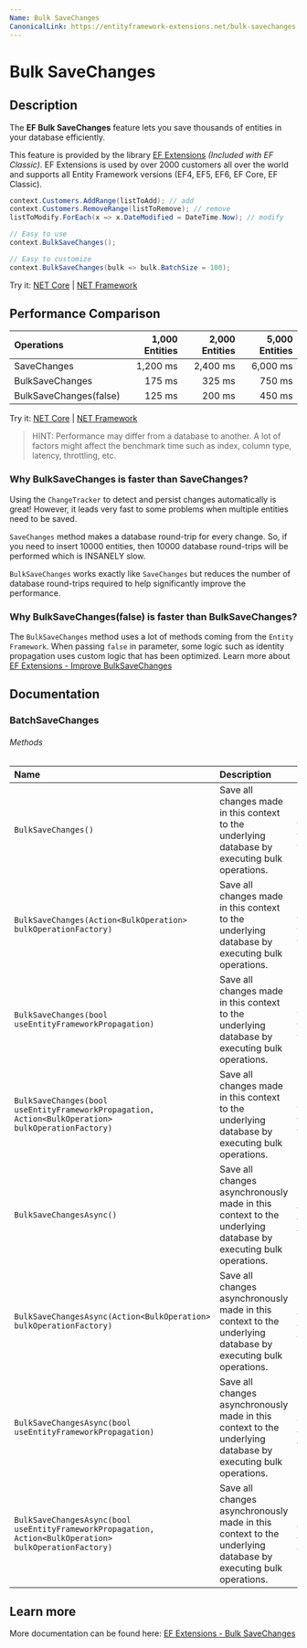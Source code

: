 ```yaml
---
Name: Bulk SaveChanges
CanonicalLink: https://entityframework-extensions.net/bulk-savechanges
---
```


# Bulk SaveChanges

## Description
The **EF Bulk SaveChanges** feature lets you save thousands of entities in your database efficiently.

This feature is provided by the library [EF Extensions](https://entityframework-extensions.net/bulk-savechanges) _(Included with EF Classic)_. EF Extensions is used by over 2000 customers all over the world and supports all Entity Framework versions (EF4, EF5, EF6, EF Core, EF Classic).

```csharp
context.Customers.AddRange(listToAdd); // add
context.Customers.RemoveRange(listToRemove); // remove
listToModify.ForEach(x => x.DateModified = DateTime.Now); // modify

// Easy to use
context.BulkSaveChanges();

// Easy to customize
context.BulkSaveChanges(bulk => bulk.BatchSize = 100);
```
Try it: [NET Core](https://dotnetfiddle.net/8Rc5Eg) | [NET Framework](https://dotnetfiddle.net/1JFvZe)

## Performance Comparison

| Operations      | 1,000 Entities | 2,000 Entities | 5,000 Entities |
| :-------------- | -------------: | -------------: | -------------: |
| SaveChanges     | 1,200 ms       | 2,400 ms       | 6,000 ms       |
| BulkSaveChanges | 175 ms         | 325 ms         | 750 ms         |
| BulkSaveChanges(false) | 125 ms  | 200 ms         | 450 ms         |

Try it: [NET Core](https://dotnetfiddle.net/cIGiKE) | [NET Framework](https://dotnetfiddle.net/Ad1bmZ)

> HINT: Performance may differ from a database to another. A lot of factors might affect the benchmark time such as index, column type, latency, throttling, etc.

### Why BulkSaveChanges is faster than SaveChanges?

Using the `ChangeTracker` to detect and persist changes automatically is great! However, it leads very fast to some problems when multiple entities need to be saved.

`SaveChanges` method makes a database round-trip for every change. So, if you need to insert 10000 entities, then 10000 database round-trips will be performed which is INSANELY slow.

`BulkSaveChanges` works exactly like `SaveChanges` but reduces the number of database round-trips required to help significantly improve the performance.

### Why BulkSaveChanges(false) is faster than BulkSaveChanges?
The `BulkSaveChanges` method uses a lot of methods coming from the `Entity Framework`. When passing `false` in parameter, some logic such as identity propagation uses custom logic that has been optimized. Learn more about [EF Extensions - Improve BulkSaveChanges](https://entityframework-extensions.net/improve-bulk-savechanges)

## Documentation

### BatchSaveChanges

###### Methods

| Name | Description | Example |
| :--- | :---------- | :------ |
| `BulkSaveChanges()` | Save all changes made in this context to the underlying database by executing bulk operations. | [NET Core](https://dotnetfiddle.net/zuEZ3k) / [NET Framework](https://dotnetfiddle.net/2cxxaZ) |
| `BulkSaveChanges(Action<BulkOperation> bulkOperationFactory)` | Save all changes made in this context to the underlying database by executing bulk operations. | [NET Core](https://dotnetfiddle.net/BTsiuO) / [NET Framework](https://dotnetfiddle.net/DRewVs) |
| `BulkSaveChanges(bool useEntityFrameworkPropagation)` | Save all changes made in this context to the underlying database by executing bulk operations. | [NET Core](https://dotnetfiddle.net/TZD1ja) / [NET Framework](https://dotnetfiddle.net/6k6I05) |
| `BulkSaveChanges(bool useEntityFrameworkPropagation, Action<BulkOperation> bulkOperationFactory)` | Save all changes made in this context to the underlying database by executing bulk operations. | [NET Core](https://dotnetfiddle.net/upjXHX) / [NET Framework](https://dotnetfiddle.net/sNLPlo) |
| `BulkSaveChangesAsync()` | Save all changes asynchronously made in this context to the underlying database by executing bulk operations. | [NET Core](https://dotnetfiddle.net/1VCThG) / [NET Framework](https://dotnetfiddle.net/0J6Tp2) |
| `BulkSaveChangesAsync(Action<BulkOperation> bulkOperationFactory)` | Save all changes asynchronously made in this context to the underlying database by executing bulk operations. | [NET Core](https://dotnetfiddle.net/32JKZw) / [NET Framework](https://dotnetfiddle.net/SOpkTp) |
| `BulkSaveChangesAsync(bool useEntityFrameworkPropagation)` | Save all changes asynchronously made in this context to the underlying database by executing bulk operations. | [NET Core](https://dotnetfiddle.net/2qAiDY) / [NET Framework](https://dotnetfiddle.net/OZlBcS) |
| `BulkSaveChangesAsync(bool useEntityFrameworkPropagation, Action<BulkOperation> bulkOperationFactory)` | Save all changes asynchronously made in this context to the underlying database by executing bulk operations. | [NET Core](https://dotnetfiddle.net/xY8F52) / [NET Framework](https://dotnetfiddle.net/rjh5m9) |

## Learn more

More documentation can be found here: [EF Extensions - Bulk SaveChanges](https://entityframework-extensions.net/bulk-savechanges)
